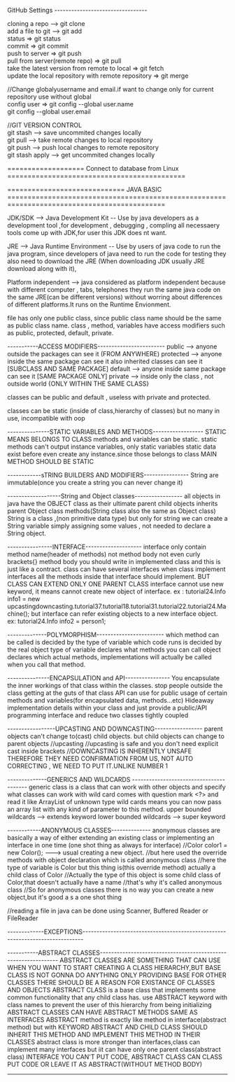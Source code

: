 GitHub Settings ---------------------------------

cloning a repo --> git clone <url>  
add a file to git --> git add <fileName>  
status => git status  
commit => git commit  
push to server => git push  
pull from server(remote repo) => git pull  
take the latest version from remote to local => git fetch  
update the local repository with remote repository => git merge  

//Change globalyusername and email.if want to change only for current repository use without global  
config user => git config --global user.name <name>  
git config --global user.email <email>  
  

//GIT VERSION CONTROL  
git stash --> save uncommited changes locally  
git pull --> take remote changes to local repository  
git push --> push local changes to remote repository  
git stash apply --> get uncommited changes locally  


=================== Connect to database from Linux ============================================  









============================= JAVA BASIC =============================================================================================

JDK/SDK --> Java Development Kit -- Use by java developers as a development tool ,for development , debugging , compling all necessaery tools come up with JDK,for user this JDK does nt want.

JRE --> Java Runtime Environment -- Use by users of java code to run the java program, since developers of java need to run the code for testing they also need to download the JRE (When downloading JDK usually JRE download along with it),

Platform independent --> java considered as platform independent because with different computer , tabs, telephones they run the same java code on the same JRE(can be different versions) without worring about differences of different platforms.It runs on the Runtime Envionment.

file has only one public class, since public class name should be the same as public class name.
class , method, variables have access modifiers such as public, protected, default, private.

-----------ACCESS MODIFIERS------------------------
public --> anyone outside the packages can see it                                           (FROM ANYWHERE)
protected --> anyone inside the same package can see it also inherited classes can see it   [SUBCLASS AND SAME PACKAGE]
default -->  anyone inside same package can see it                                          [SAME PACKAGE ONLY]
private --> inside only the class , not outside world                                       {ONLY WITHIN THE SAME CLASS}

classes can be public and default , useless with private and protected.

classes can be static (inside of class,hierarchy of classes) but no many in use, incompatible with oop

---------------STATIC VARIABLES AND METHODS------------------
STATIC MEANS BELONGS TO CLASS
methods and variables can be static.
static methods can't output instance variables, only static variables
static data exist before even create any instance.since those belongs to class
MAIN METHOD SHOULD BE STATIC

------------sTRING BUILDERS AND MODIFIERS----------------
String are immutable(once you create a string you can never change it)

-------------------String and Object classes-----------------
all objects in java have the OBJECT class as their ultimate parent
child objects inherits parent Object class methods(String class also the same as Object class)
String is a class ,(non primitive data type)
but only for string we can create a String variable simply assigning some values , not needed to declare a String object.

----------------INTERFACE--------------------
interface only contain method name(header of methods) not method body not even curly brackets{}
method body you should write in implemented class and this is just like a contract.
class can have several interfaces
when class implement interfaces all the methods inside that interface should implement.
BUT CLASS CAN EXTEND ONLY ONE PARENT CLASS
interface cannot use new keyword, it means cannot create new object of interface. ex : tutorial24.Info info1 = new upcastingdowncasting.tutorial37.tutorial18.tutorial31.tutorial22.tutorial24.Machine();
but interface can refer existing objects to a new interface object. ex: tutorial24.Info info2 = person1;

--------------POLYMORPHISM------------------------
 which method can be called is decided by the type of variable
 which code runs is decided by the real object
 type of variable declares what methods you can call
 object declares which actual methods, implementations will actually be called when you call that method.

 ---------------ENCAPSULATION and API----------------
 You encapsulate the inner workings of that class within the classes.
 stop people outside the class getting at the guts of that class
 API can use for public usage of certain methods and variables(for encapsulated data, methods...etc)
 Hideaway implementation details within your class and just provide a public/API programming interface and  reduce two classes tightly coupled

-----------------UPCASTING AND DOWNCASTING-----------------
parent objects can't change to(cast) child objects.
but child objects can change to parent objects
//upcasting
//upcasting is safe and you don't need explicit cast inside brackets
//DOWNCASTING IS INHERENTLY UNSAFE THEREFORE THEY NEED CONFIRMATION FROM US, NOT AUTO CORRECTING , WE NEED TO PUT IT.UNLIKE NUMBER 1

--------------GENERICS AND WILDCARDS ----------------------------------------
generic class is a class that can work with other objects and specify what classes can work with
wild card comes with question mark <?> and read it like ArrayList of unknown type
wild cards means you can now pass an array list with any kind of parameter to this method.
upper bounded wildcards --> extends keyword
lower bounded wildcards --> super keyword

------------ANONYMOUS CLASSES--------------
anonymous classes are basically a way of either extending an existing class or implementing an interface in one time (one shot thing as always for interface)
//Color color1 = new Color();  ---> usual creating a new object.
//but here used the override methods with object declaration which is called anonymous class
//here the type of variable is Color but this thing is(this override method) actually a child class of Color
//Actually the type of this object is some child class of Color,that doesn't actually have a name
//that's why it's called anonymous class
//So for anonymous classes there is no way you can create a new object,but it's good a s a one shot thing


//reading a file in java can be done using Scanner, Buffered Reader or FileReader

-------------EXCEPTIONS------------------------------------------------------------------------------

-----------ABSTRACT CLASSES---------------------------------------------------------------
ABSTRACT CLASSES ARE SOMETHING THAT CAN USE WHEN YOU WANT TO START CREATING A CLASS HIERARCHY,BUT BASE CLASS IS NOT GONNA DO ANYTHING ONLY PROVIDING BASE FOR OTHER CLASSES
THERE SHOULD BE A REASON FOR EXISTANCE OF CLASSES AND OBJECTS
ABSTRACT CLASS is a base class that implements some common functionality that any child class has.
use ABSTRACT keyword with class names to prevent the user of this hierarchy from being initializing
ABSTRACT CLASSES CAN HAVE ABSTRACT METHODS SAME AS INTERFACES
ABSTRACT  method is exactly like method in interface(abstract method) but with KEYWORD ABSTRACT AND CHILD CLASS SHOULD INHERIT THIS METHOD AND IMPLEMENT THIS METHOD IN THEIR CLASSES
abstract class is more stronger than interfaces,class can implement many interfaces but iit can have only one parent class(abstract class)
INTERFACE YOU CAN'T PUT CODE, ABSTRACT CLASS CAN CLASS PUT CODE OR LEAVE IT AS ABSTRACT(WITHOUT METHOD BODY)

--------------------------------



